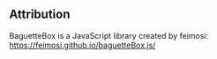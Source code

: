 ## Attribution

BaguetteBox is a JavaScript library created by feimosi: https://feimosi.github.io/baguetteBox.js/
